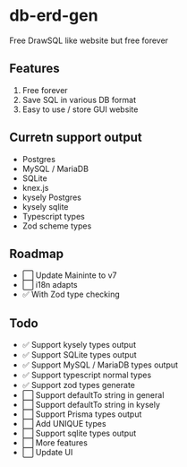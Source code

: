 # db-erd-gen
Free DrawSQL like website but free forever  

## Features  
1. Free forever  
2. Save SQL in various DB format  
3. Easy to use / store GUI website    

## Curretn support output  
- Postgres  
- MySQL / MariaDB
- SQLite  
- knex.js  
- kysely Postgres
- kysely sqlite
- Typescript types
- Zod scheme types

## Roadmap
- ⬜️ Update Maininte to v7
- ⬜️ i18n adapts
- ✅ With Zod type checking

## Todo
- ✅ Support kysely types output  
- ✅ Support SQLite types output  
- ✅ Support MySQL / MariaDB types output  
- ✅ Support typescript normal types
- ✅ Support zod types generate
- ⬜️ Support defaultTo string in general
- ⬜️ Support defaultTo string in kysely
- ⬜️ Support Prisma types output  
- ⬜️ Add UNIQUE types  
- ⬜️ Support sqlite types output    
- ⬜️ More features  
- ⬜️ Update UI  
